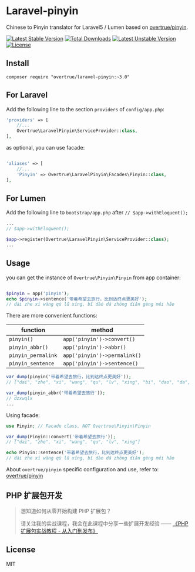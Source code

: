 # Laravel-pinyin

Chinese to Pinyin translator for Laravel5 / Lumen based on [overtrue/pinyin](https://github.com/overtrue/pinyin).

[![Latest Stable Version](https://poser.pugx.org/overtrue/laravel-pinyin/v/stable.svg)](https://packagist.org/packages/overtrue/laravel-pinyin) [![Total Downloads](https://poser.pugx.org/overtrue/laravel-pinyin/downloads.svg)](https://packagist.org/packages/overtrue/laravel-pinyin) [![Latest Unstable Version](https://poser.pugx.org/overtrue/laravel-pinyin/v/unstable.svg)](https://packagist.org/packages/overtrue/laravel-pinyin) [![License](https://poser.pugx.org/overtrue/laravel-pinyin/license.svg)](https://packagist.org/packages/overtrue/laravel-pinyin)

## Install

```shell
composer require "overtrue/laravel-pinyin:~3.0"
```

## For Laravel

Add the following line to the section `providers` of `config/app.php`:

```php
'providers' => [
    //...
    Overtrue\LaravelPinyin\ServiceProvider::class,
],
```

as optional, you can use facade:

```php

'aliases' => [
    //...
    'Pinyin' => Overtrue\LaravelPinyin\Facades\Pinyin::class,
],
```

## For Lumen

Add the following line to `bootstrap/app.php` after `// $app->withEloquent();`

```php
...
// $app->withEloquent();

$app->register(Overtrue\LaravelPinyin\ServiceProvider::class);
...
```

## Usage

you can get the instance of `Overtrue\Pinyin\Pinyin` from app container:

```php

$pinyin = app('pinyin');
echo $pinyin->sentence('带着希望去旅行，比到达终点更美好');
// dài zhe xī wàng qù lǔ xíng, bǐ dào dá zhōng diǎn gèng měi hǎo
```

There are more convenient functions:

|  function      | method                                                |
| -------------  | --------------------------------------------------- |
| `pinyin()`     | `app('pinyin')->convert()`                              |
| `pinyin_abbr()`     | `app('pinyin')->abbr()`                                        |
| `pinyin_permalink` | `app('pinyin')->permalink()`                         |
| `pinyin_sentence` | `app('pinyin')->sentence()`                         |

```php
var_dump(pinyin('带着希望去旅行，比到达终点更美好'));
// ["dai", "zhe", "xi", "wang", "qu", "lv", "xing", "bi", "dao", "da", "zhong", "dian", "geng", "mei", "hao"]

var_dump(pinyin_abbr('带着希望去旅行'));
// dzxwqlx
...
```

Using facade:

```php
use Pinyin; // Facade class, NOT Overtrue\Pinyin\Pinyin

var_dump(Pinyin::convert('带着希望去旅行'));
// ["dai", "zhe", "xi", "wang", "qu", "lv", "xing"]

echo Pinyin::sentence('带着希望去旅行，比到达终点更美好');
// dài zhe xī wàng qù lǔ xíng, bǐ dào dá zhōng diǎn gèng měi hǎo

```

About `overtrue/pinyin` specific configuration and use, refer to: [overtrue/pinyin](https://github.com/overtrue/pinyin)

## PHP 扩展包开发

> 想知道如何从零开始构建 PHP 扩展包？
>
> 请关注我的实战课程，我会在此课程中分享一些扩展开发经验 —— [《PHP 扩展包实战教程 - 从入门到发布》](https://learnku.com/courses/creating-package)

## License

MIT
